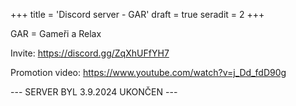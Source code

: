 +++
title = 'Discord server - GAR'
draft = true
seradit = 2
+++

GAR = Gameři a Relax

Invite: https://discord.gg/ZqXhUFfYH7

Promotion video: https://www.youtube.com/watch?v=j_Dd_fdD90g

--- SERVER BYL 3.9.2024 UKONČEN ---